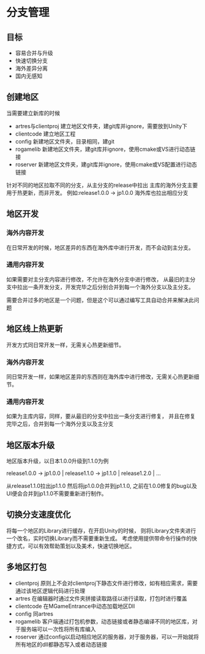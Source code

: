 # 分支管理

## 目标

* 容易合并与升级
* 快速切换分支
* 海外差异分离
* 国内无感知

## 创建地区

当需要建立新库的时候

* artres与clientproj 建立地区文件夹，建git库并ignore，需要放到Unity下
* clientcode 建立地区工程
* config 新建地区文件夹，目录相同，建git
* rogamelib 新建地区文件夹，建git库并ignore，使用cmake或VS进行动态链接
* roserver 新建地区文件夹，建git库并ignore，使用cmake或VS配置进行动态链接

针对不同的地区拉取不同的分支，从主分支的release中拉出
主库的海外分支主要用于热更新，而非开发。
例如:release1.0.0 -> jp1.0.0
海外库也拉出相应分支

## 地区开发

### 海外内容开发
在日常开发的时候，地区差异的东西在海外库中进行开发，而不会动到主分支。

### 通用内容开发
如果需要对主分支内容进行修改，不允许在海外分支中进行修改，
从最旧的主分支中拉出一条开发分支，开发完毕之后分别合并到每一个海外分支以及主分支。

需要合并过多的地区是一个问题，但是这个可以通过编写工具自动合并来解决此问题

## 地区线上热更新

开发方式同日常开发一样，无需关心热更新细节。

### 海外内容开发

同日常开发一样，如果地区差异的东西则在海外库中进行修改，无需关心热更新细节。

### 通用内容开发

如果为主库内容，同样，要从最旧的分支中拉出一条分支进行修复，
并且在修复完毕之后，合并到每一个海外分支以及主分支

## 地区版本升级

地区版本升级，以日本1.0.0升级到1.1.0为例

release1.0.0 -> jp1.0.0
|
release1.1.0 -> jp1.1.0
|
release1.2.0
|
...

从release1.1.0拉出jp1.1.0
然后将jp1.0.0合并到jp1.1.0,
之前在1.0.0修复的bug以及UI便会合并到jp1.1.0不需要重新进行制作。

## 切换分支速度优化

将每一个地区的Library进行缓存，在开启Unity的时候，
则将Library文件夹进行一个改名，实时切换Library而不需要重新生成。
考虑使用提供带命令行操作的快捷方式，可以有效帮助策划以及美术，快速切换地区。

## 多地区打包

* clientproj 原则上不会对clientproj下静态文件进行修改，如有相应需求，需要通过该地区逻辑代码进行处理
* artres 在编辑器时通过文件夹拼接读取路径以进行读取，打包时进行覆盖
* clientcode 在MGameEntrance中动态加载地区Dll
* config 同artres
* rogamelib 客户端通过打包机参数，动态链接或者静态编译不同的地区库，对于服务端可以一次性将所有库编入
* roserver 通过config以启动相应地区的服务器，对于服务器，可以一开始就将所有地区的dll都静态写入或者动态链接